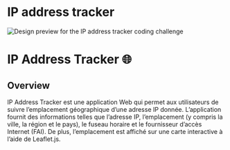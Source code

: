 # IP address tracker

![Design preview for the IP address tracker coding challenge](./design/desktop-preview.jpg)

# IP Address Tracker 🌐

## Overview

IP Address Tracker est une application Web qui permet aux utilisateurs de suivre l’emplacement géographique d’une adresse IP donnée. L’application fournit des informations telles que l’adresse IP, l’emplacement (y compris la ville, la région et le pays), le fuseau horaire et le fournisseur d’accès Internet (FAI). De plus, l’emplacement est affiché sur une carte interactive à l’aide de Leaflet.js.

